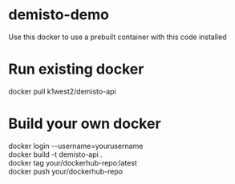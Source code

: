 # demisto-demo 

Use this docker to use a prebuilt container with this code installed

# Run existing docker
docker pull k1west2/demisto-api

# Build your own docker
docker login --username=yourusername  
docker build -t demisto-api .  
docker tag <build> your/dockerhub-repo:latest   
docker push your/dockerhub-repo   



